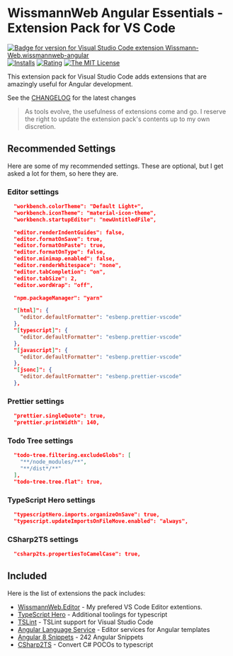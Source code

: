 # WissmannWeb Angular Essentials - Extension Pack for VS Code

[![Badge for version for Visual Studio Code extension Wissmann-Web.wissmannweb-angular](https://vsmarketplacebadge.apphb.com/version/Wissmann-Web.wissmannweb-angular.svg?color=blue&style=?style=for-the-badge&logo=visual-studio-code)](https://marketplace.visualstudio.com/items?itemName=Wissmann-Web.wissmannweb-angular) [![Installs](https://vsmarketplacebadge.apphb.com/installs-short/Wissmann-Web.wissmannweb-angular.svg?color=blue&style=flat-square)](https://marketplace.visualstudio.com/items?itemName=Wissmann-Web.wissmannweb-angular) [![Rating](https://vsmarketplacebadge.apphb.com/rating-star/Wissmann-Web.wissmannweb-angular.svg?color=blue&style=flat-square)](https://marketplace.visualstudio.com/items?itemName=Wissmann-Web.wissmannweb-angular) [![The MIT License](https://img.shields.io/badge/license-MIT-orange.svg?color=blue&style=flat-square)](http://opensource.org/licenses/MIT)

This extension pack for Visual Studio Code adds extensions that are amazingly useful for Angular development.

See the [CHANGELOG](CHANGELOG.md) for the latest changes

> As tools evolve, the usefulness of extensions come and go. I reserve the right to update the extension pack's contents up to my own discretion.

## Recommended Settings

Here are some of my recommended settings. These are optional, but I get asked a lot for them, so here they are.

### Editor settings

```json
  "workbench.colorTheme": "Default Light+",
  "workbench.iconTheme": "material-icon-theme",
  "workbench.startupEditor": "newUntitledFile",

  "editor.renderIndentGuides": false,
  "editor.formatOnSave": true,
  "editor.formatOnPaste": true,
  "editor.formatOnType": false,
  "editor.minimap.enabled": false,
  "editor.renderWhitespace": "none",
  "editor.tabCompletion": "on",
  "editor.tabSize": 2,
  "editor.wordWrap": "off",

  "npm.packageManager": "yarn"

  "[html]": {
    "editor.defaultFormatter": "esbenp.prettier-vscode"
  },
  "[typescript]": {
    "editor.defaultFormatter": "esbenp.prettier-vscode"
  },
  "[javascript]": {
    "editor.defaultFormatter": "esbenp.prettier-vscode"
  },
  "[jsonc]": {
    "editor.defaultFormatter": "esbenp.prettier-vscode"
  },
```

### Prettier settings

```json
  "prettier.singleQuote": true,
  "prettier.printWidth": 140,
```

### Todo Tree settings

```json
  "todo-tree.filtering.excludeGlobs": [
    "**/node_modules/**",
    "**/dist*/**"
  ],
  "todo-tree.tree.flat": true,
```

### TypeScript Hero settings

```json
  "typescriptHero.imports.organizeOnSave": true,
  "typescript.updateImportsOnFileMove.enabled": "always",
```

### CSharp2TS settings

```json
  "csharp2ts.propertiesToCamelCase": true,
```

## Included

Here is the list of extensions the pack includes:

- [WissmannWeb.Editor](https://marketplace.visualstudio.com/items?itemName=Wissmann-Web.wissmannweb-editor) - My prefered VS Code Editor extentions.
- [TypeScript Hero](https://marketplace.visualstudio.com/items?itemName=rbbit.typescript-hero) - Additional toolings for typescript
- [TSLint](https://marketplace.visualstudio.com/items?itemName=ms-vscode.vscode-typescript-tslint-plugin) - TSLint support for Visual Studio Code
- [Angular Language Service](https://marketplace.visualstudio.com/items?itemName=Angular.ng-template) - Editor services for Angular templates
- [Angular 8 Snippets](https://marketplace.visualstudio.com/items?itemName=Angular.ng-template) - 242 Angular Snippets
- [CSharp2TS](https://marketplace.visualstudio.com/items?itemName=rafaelsalguero.csharp2ts) - Convert C# POCOs to typescript
